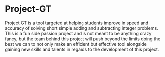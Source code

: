 # Project-GT

Project GT is a tool targeted at helping students improve in speed and accuracy of solving short simple adding and subtracting integer problems. This is a fun side passion project and is not meant to be anything crazy fancy, but the team behind this project will push beyond the limits doing the best we can to not only make an efficient but effective tool alongside gaining new skills and talents in regards to the development of this project.
